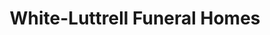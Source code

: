 ---
title: "White-Luttrell Funeral Homes"
url: /aston/white-luttrell-funeral-homes/
shop: Bestattungen
---
